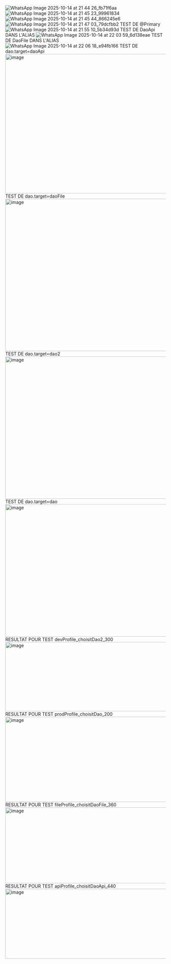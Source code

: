 ![WhatsApp Image 2025-10-14 at 21 44 26_fb71f6aa](https://github.com/user-attachments/assets/531fbf5a-27b1-46fa-9524-ce79f4fe83c7)
![WhatsApp Image 2025-10-14 at 21 45 23_99961834](https://github.com/user-attachments/assets/054b28bf-3453-4575-9272-3d3980a57e11)
![WhatsApp Image 2025-10-14 at 21 45 44_866245e6](https://github.com/user-attachments/assets/1a62eb18-b809-464a-997e-6fbc5ef20a7e)
![WhatsApp Image 2025-10-14 at 21 47 03_79dcfbb2](https://github.com/user-attachments/assets/8f53ec0e-e008-4789-9fa4-b8313a16b720)
TEST DE @Primary
![WhatsApp Image 2025-10-14 at 21 55 10_5b34d93d](https://github.com/user-attachments/assets/275b84a9-18bb-4a74-8d58-56af79464019)
TEST DE DaoApi  DANS L'ALIAS
![WhatsApp Image 2025-10-14 at 22 03 59_6d138eae](https://github.com/user-attachments/assets/0841dfff-e569-4d4e-8287-3f642bf60842)
TEST DE DaoFile  DANS L'ALIAS
![WhatsApp Image 2025-10-14 at 22 06 18_e94fb166](https://github.com/user-attachments/assets/4f1386f3-c35c-4da6-85c0-ad6e753b3607)
TEST DE dao.target=daoApi
<img width="1504" height="437" alt="image" src="https://github.com/user-attachments/assets/d6f7ea4d-6b0c-456c-953c-b870c6747d86" />
TEST DE dao.target=daoFile
<img width="1041" height="477" alt="image" src="https://github.com/user-attachments/assets/cfb4bf74-151d-4d6a-865e-391d8de864f6" />
TEST DE dao.target=dao2
<img width="1142" height="446" alt="image" src="https://github.com/user-attachments/assets/9e3c7174-133c-43ef-8799-dfebf01184f3" />
TEST DE dao.target=dao
<img width="1115" height="415" alt="image" src="https://github.com/user-attachments/assets/5291234f-233a-4b72-a43e-4562f11b1e16" />
RESULTAT POUR TEST devProfile_choisitDao2_300
<img width="820" height="217" alt="image" src="https://github.com/user-attachments/assets/1b300acf-f16d-4a32-ab8b-16b648d7c04d" />
RESULTAT POUR TEST prodProfile_choisitDao_200
<img width="798" height="267" alt="image" src="https://github.com/user-attachments/assets/d7b822b9-3c82-4428-96da-47da9c91bff1" />
RESULTAT POUR TEST fileProfile_choisitDaoFile_360
<img width="889" height="238" alt="image" src="https://github.com/user-attachments/assets/66e47287-7e95-427d-ad1b-ded2d9282379" />
RESULTAT POUR TEST apiProfile_choisitDaoApi_440
<img width="827" height="219" alt="image" src="https://github.com/user-attachments/assets/40f60f4c-757b-4439-80ad-3f09cebc8417" />
